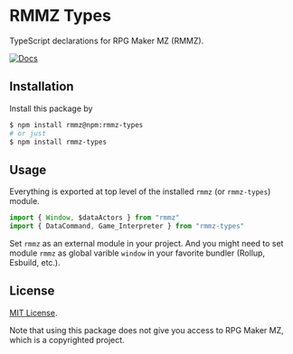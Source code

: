 # RMMZ Types

TypeScript declarations for RPG Maker MZ (RMMZ).

[![Docs](https://github.com/iVilja/rmmz-types/actions/workflows/docs.yml/badge.svg)](http://docs.vilja.me/rmmz-types/)

## Installation

Install this package by

```bash
$ npm install rmmz@npm:rmmz-types
# or just
$ npm install rmmz-types
```

## Usage

Everything is exported at top level of the installed `rmmz` (or `rmmz-types`) module.

```typescript
import { Window, $dataActors } from "rmmz"
import { DataCommand, Game_Interpreter } from "rmmz-types"
```

Set `rmmz` as an external module in your project. And you might need to set module `rmmz` as global varible
`window` in your favorite bundler (Rollup, Esbuild, etc.).

## License

[MIT License](./LICENSE).

Note that using this package does not give you access to RPG Maker MZ, which is a copyrighted project.
